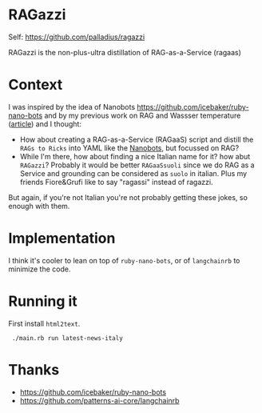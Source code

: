 # RAGazzi

Self: https://github.com/palladius/ragazzi

RAGazzi is the non-plus-ultra distillation of RAG-as-a-Service (ragaas)

# Context

I was inspired by the idea of Nanobots https://github.com/icebaker/ruby-nano-bots and by my previous work on RAG and Wassser temperature ([article](https://medium.com/p/de69215d43df)) and I thought:

* How about creating a RAG-as-a-Service (RAGaaS) script and distill the `RAGs to Ricks` into YAML like the [Nanobots](https://github.com/icebaker/ruby-nano-bots), but focussed on RAG?
* While I'm there, how about finding a nice Italian name for it? how abut `RAGazzi`? Probably it would be better `RAGaaSsuoli` since we do RAG as a Service and grounding can be considered as `suolo` in italian. Plus my friends Fiore&Grufi like to say "ragassi" instead of ragazzi.

But again, if you're not Italian you're not probably getting these jokes, so enough with them.

# Implementation

I think it's cooler to lean on top of `ruby-nano-bots`, or of `langchainrb` to minimize the code.

# Running it

First install `html2text`.

```
 ./main.rb run latest-news-italy
```
# Thanks

* https://github.com/icebaker/ruby-nano-bots
* https://github.com/patterns-ai-core/langchainrb
